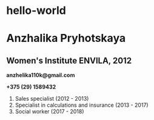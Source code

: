 # hello-world
# Anzhalika Pryhotskaya
## Women's Institute ENVILA, 2012
__anzhelika110k@gmail.com__  

**+375 (29) 1589432**
1. Sales specialist (2012 - 2013)
1. Specialist in calculations and insurance (2013 - 2017)
1. Social worker (2017 - 2018)
